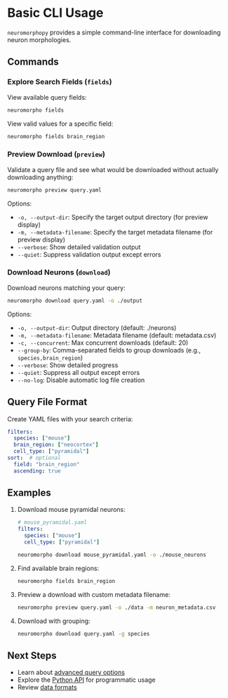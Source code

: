 # Basic CLI Usage

`neuromorphopy` provides a simple command-line interface for downloading neuron morphologies.

## Commands

### Explore Search Fields (`fields`)

View available query fields:

```bash
neuromorpho fields
```

View valid values for a specific field:

```bash
neuromorpho fields brain_region
```

### Preview Download (`preview`)

Validate a query file and see what would be downloaded without actually downloading anything:

```bash
neuromorpho preview query.yaml
```

Options:

- `-o, --output-dir`: Specify the target output directory (for preview display)
- `-m, --metadata-filename`: Specify the target metadata filename (for preview display)
- `--verbose`: Show detailed validation output
- `--quiet`: Suppress validation output except errors

### Download Neurons (`download`)

Download neurons matching your query:

```bash
neuromorpho download query.yaml -o ./output
```

Options:

- `-o, --output-dir`: Output directory (default: ./neurons)
- `-m, --metadata-filename`: Metadata filename (default: metadata.csv)
- `-c, --concurrent`: Max concurrent downloads (default: 20)
- `--group-by`: Comma-separated fields to group downloads (e.g., `species,brain_region`)
- `--verbose`: Show detailed progress
- `--quiet`: Suppress all output except errors
- `--no-log`: Disable automatic log file creation

## Query File Format

Create YAML files with your search criteria:

```yaml
filters:
  species: ["mouse"]
  brain_region: ["neocortex"]
  cell_type: ["pyramidal"]
sort:  # optional
  field: "brain_region"
  ascending: true
```

## Examples

1. Download mouse pyramidal neurons:

    ```yaml
    # mouse_pyramidal.yaml
    filters:
      species: ["mouse"]
      cell_type: ["pyramidal"]
    ```

    ```bash
    neuromorpho download mouse_pyramidal.yaml -o ./mouse_neurons
    ```

2. Find available brain regions:

    ```bash
    neuromorpho fields brain_region
    ```

3. Preview a download with custom metadata filename:

    ```bash
    neuromorpho preview query.yaml -o ./data -m neuron_metadata.csv
    ```

4. Download with grouping:

    ```bash
    neuromorpho download query.yaml -g species
    ```

## Next Steps

- Learn about [advanced query options](advanced_options.md)
- Explore the [Python API](../api/client.md) for programmatic usage
- Review [data formats](../user_guide/data_formats.md)
